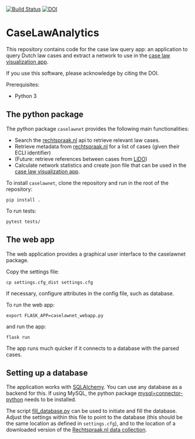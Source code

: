 [![Build Status](https://travis-ci.org/NLeSC/CaseLawAnalytics.svg?branch=master)](https://travis-ci.org/NLeSC/CaseLawAnalytics)
[![DOI](https://zenodo.org/badge/70590009.svg)](https://zenodo.org/badge/latestdoi/70590009)


# CaseLawAnalytics
This repository contains code for the case law query app: an application to query Dutch law cases and extract a network to use in the [case law visualization app](https://github.com/NLeSC/case-law-app).

If you use this software, please acknowledge by citing the DOI.

Prerequisites:
* Python 3

## The python package
The python package `caselawnet` provides the following main functionalities:
* Search the [rechtspraak.nl](https://www.rechtspraak.nl/) api to retrieve 
  relevant law cases.
* Retrieve metadata from [rechtspraak.nl](https://www.rechtspraak.nl/) for a 
  list of cases (given their ECLI identifier)
* (Future: retrieve references between cases from [LiDO](http://linkeddata.overheid.nl/front/portal/lido))
* Calculate network statistics and create json file that can be used in the
  [case law visualization app](https://github.com/NLeSC/case-law-app).


To install `caselawnet`, clone the repository and run in the root of the repository:

`pip install .`

To run tests:

`pytest tests/`



## The web app
The web application provides a graphical user interface to the caselawnet package.

Copy the settings file:

`cp settings.cfg_dist settings.cfg`

If necessary, configure attributes in the config file, such as database.

To run the web app:

`export FLASK_APP=caselawnet_webapp.py`

and run the app:

`flask run`

The app runs much quicker if it connects to a database with the parsed cases.



## Setting up a database
The application works with [SQLAlchemy](). You can use any database as a backend for this. 
If using MySQL, the python package [mysql=connector-python](https://dev.mysql.com/doc/connector-python/en/connector-python-installation-source.html) needs to be installed.

The script [fill_database.py](https://github.com/caselawanalytics/CaseLawAnalytics/blob/master/fill_database.py) can be used to initiate and fill the database. Adjust the settings within this file to point to the database (this should be the same location as defined in `settings.cfg`), and to the location of a downloaded version of the [Rechtspraak.nl data collection](https://www.rechtspraak.nl/Uitspraken-en-nieuws/Uitspraken/Paginas/Open-Data.aspx). 
